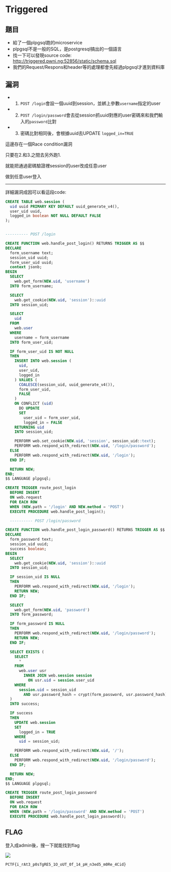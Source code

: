 # Triggered

## 題目

- 給了一個plpgsql跑的microservice
- plpgsql不是一般的SQL，是postgresql搞出的一個語言
- 找一下可以發現source code: http://triggered.pwni.ng:52856/static/schema.sql
- 我們的Request/Respons和header等的處理都會先經過plpgsql才進到資料庫

## 漏洞



- 1. `POST /login`會設一個uuid到session，並綁上參數`username`指定的user
- 2. `POST /login/password`會去從session抓uuid對應的user密碼來和我們輸入的`password`比對
- 3. 密碼比對相同後，會根據uuid去UPDATE `logged_in=TRUE`

這邊存在一個Race condition漏洞

只要在2.和3.之間去另外跑1.

就能把通過密碼驗證裡session的user改成任意user

做到任意user登入

---

詳細漏洞成因可以看這段code:

```sql
CREATE TABLE web.session (
  uid uuid PRIMARY KEY DEFAULT uuid_generate_v4(),
  user_uid uuid,
  logged_in boolean NOT NULL DEFAULT FALSE
);


---------- POST /login

CREATE FUNCTION web.handle_post_login() RETURNS TRIGGER AS $$
DECLARE
  form_username text;
  session_uid uuid;
  form_user_uid uuid;
  context jsonb;
BEGIN
  SELECT
    web.get_form(NEW.uid, 'username')
  INTO form_username;

  SELECT
    web.get_cookie(NEW.uid, 'session')::uuid
  INTO session_uid;

  SELECT
    uid
  FROM
    web.user
  WHERE
    username = form_username
  INTO form_user_uid;

  IF form_user_uid IS NOT NULL
  THEN
    INSERT INTO web.session (
      uid,
      user_uid,
      logged_in
    ) VALUES (
      COALESCE(session_uid, uuid_generate_v4()),
      form_user_uid,
      FALSE
    )
    ON CONFLICT (uid)
      DO UPDATE
      SET
        user_uid = form_user_uid,
        logged_in = FALSE
    RETURNING uid
    INTO session_uid;

    PERFORM web.set_cookie(NEW.uid, 'session', session_uid::text);
    PERFORM web.respond_with_redirect(NEW.uid, '/login/password');
  ELSE
    PERFORM web.respond_with_redirect(NEW.uid, '/login');
  END IF;

  RETURN NEW;
END;
$$ LANGUAGE plpgsql;

CREATE TRIGGER route_post_login
  BEFORE INSERT
  ON web.request
  FOR EACH ROW
  WHEN (NEW.path = '/login' AND NEW.method = 'POST')
  EXECUTE PROCEDURE web.handle_post_login();

  ---------- POST /login/password

CREATE FUNCTION web.handle_post_login_password() RETURNS TRIGGER AS $$
DECLARE
  form_password text;
  session_uid uuid;
  success boolean;
BEGIN
  SELECT
    web.get_cookie(NEW.uid, 'session')::uuid
  INTO session_uid;

  IF session_uid IS NULL
  THEN
    PERFORM web.respond_with_redirect(NEW.uid, '/login');
    RETURN NEW;
  END IF;

  SELECT
    web.get_form(NEW.uid, 'password')
  INTO form_password;

  IF form_password IS NULL
  THEN
    PERFORM web.respond_with_redirect(NEW.uid, '/login/password');
    RETURN NEW;
  END IF;

  SELECT EXISTS (
    SELECT
      *
    FROM
      web.user usr
        INNER JOIN web.session session
          ON usr.uid = session.user_uid
    WHERE
      session.uid = session_uid
        AND usr.password_hash = crypt(form_password, usr.password_hash)
  )
  INTO success;

  IF success
  THEN
    UPDATE web.session
    SET
      logged_in = TRUE
    WHERE
      uid = session_uid;

    PERFORM web.respond_with_redirect(NEW.uid, '/');
  ELSE
    PERFORM web.respond_with_redirect(NEW.uid, '/login/password');
  END IF;

  RETURN NEW;
END;
$$ LANGUAGE plpgsql;

CREATE TRIGGER route_post_login_password
  BEFORE INSERT
  ON web.request
  FOR EACH ROW
  WHEN (NEW.path = '/login/password' AND NEW.method = 'POST')
  EXECUTE PROCEDURE web.handle_post_login_password();

```


## FLAG

登入成admin後，搜一下就能找到flag

![](https://i.imgur.com/7U7tbUd.png)

`PCTF{i_rAt3_p0sTgRE5_1O_oUT_0f_14_pH_n3ed5_m0Re_4Cid}`
